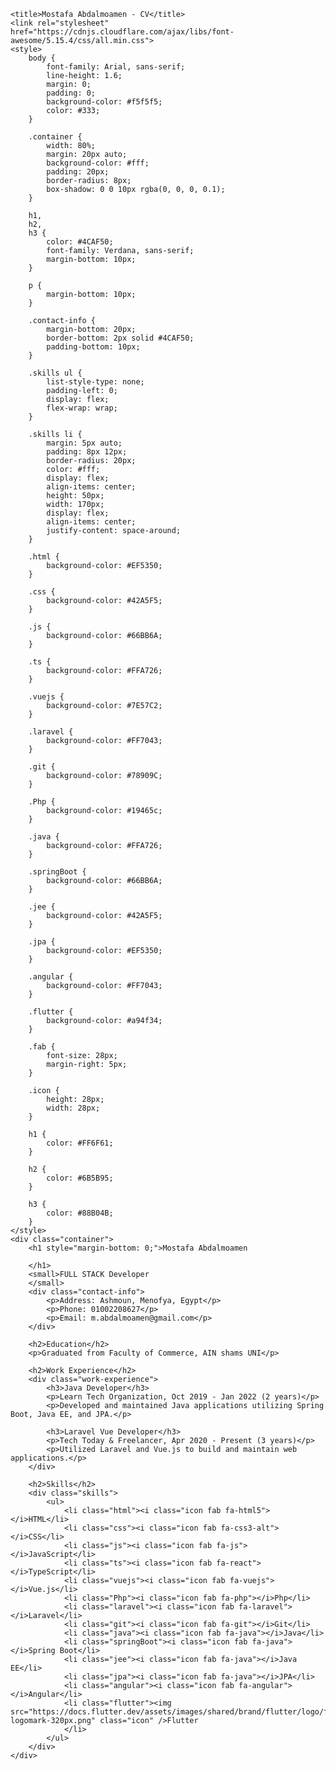 
    <title>Mostafa Abdalmoamen - CV</title>
    <link rel="stylesheet" href="https://cdnjs.cloudflare.com/ajax/libs/font-awesome/5.15.4/css/all.min.css">
    <style>
        body {
            font-family: Arial, sans-serif;
            line-height: 1.6;
            margin: 0;
            padding: 0;
            background-color: #f5f5f5;
            color: #333;
        }

        .container {
            width: 80%;
            margin: 20px auto;
            background-color: #fff;
            padding: 20px;
            border-radius: 8px;
            box-shadow: 0 0 10px rgba(0, 0, 0, 0.1);
        }

        h1,
        h2,
        h3 {
            color: #4CAF50;
            font-family: Verdana, sans-serif;
            margin-bottom: 10px;
        }

        p {
            margin-bottom: 10px;
        }

        .contact-info {
            margin-bottom: 20px;
            border-bottom: 2px solid #4CAF50;
            padding-bottom: 10px;
        }

        .skills ul {
            list-style-type: none;
            padding-left: 0;
            display: flex;
            flex-wrap: wrap;
        }

        .skills li {
            margin: 5px auto;
            padding: 8px 12px;
            border-radius: 20px;
            color: #fff;
            display: flex;
            align-items: center;
            height: 50px;
            width: 170px;
            display: flex;
            align-items: center;
            justify-content: space-around;
        }

        .html {
            background-color: #EF5350;
        }

        .css {
            background-color: #42A5F5;
        }

        .js {
            background-color: #66BB6A;
        }

        .ts {
            background-color: #FFA726;
        }

        .vuejs {
            background-color: #7E57C2;
        }

        .laravel {
            background-color: #FF7043;
        }

        .git {
            background-color: #78909C;
        }

        .Php {
            background-color: #19465c;
        }

        .java {
            background-color: #FFA726;
        }

        .springBoot {
            background-color: #66BB6A;
        }

        .jee {
            background-color: #42A5F5;
        }

        .jpa {
            background-color: #EF5350;
        }

        .angular {
            background-color: #FF7043;
        }

        .flutter {
            background-color: #a94f34;
        }

        .fab {
            font-size: 28px;
            margin-right: 5px;
        }

        .icon {
            height: 28px;
            width: 28px;
        }

        h1 {
            color: #FF6F61;
        }

        h2 {
            color: #6B5B95;
        }

        h3 {
            color: #88B04B;
        }
    </style>
    <div class="container">
        <h1 style="margin-bottom: 0;">Mostafa Abdalmoamen

        </h1>
        <small>FULL STACK Developer
        </small>
        <div class="contact-info">
            <p>Address: Ashmoun, Menofya, Egypt</p>
            <p>Phone: 01002208627</p>
            <p>Email: m.abdalmoamen@gmail.com</p>
        </div>

        <h2>Education</h2>
        <p>Graduated from Faculty of Commerce, AIN shams UNI</p>

        <h2>Work Experience</h2>
        <div class="work-experience">
            <h3>Java Developer</h3>
            <p>Learn Tech Organization, Oct 2019 - Jan 2022 (2 years)</p>
            <p>Developed and maintained Java applications utilizing Spring Boot, Java EE, and JPA.</p>

            <h3>Laravel Vue Developer</h3>
            <p>Tech Today & Freelancer, Apr 2020 - Present (3 years)</p>
            <p>Utilized Laravel and Vue.js to build and maintain web applications.</p>
        </div>

        <h2>Skills</h2>
        <div class="skills">
            <ul>
                <li class="html"><i class="icon fab fa-html5"></i>HTML</li>
                <li class="css"><i class="icon fab fa-css3-alt"></i>CSS</li>
                <li class="js"><i class="icon fab fa-js"></i>JavaScript</li>
                <li class="ts"><i class="icon fab fa-react"></i>TypeScript</li>
                <li class="vuejs"><i class="icon fab fa-vuejs"></i>Vue.js</li>
                <li class="Php"><i class="icon fab fa-php"></i>Php</li>
                <li class="laravel"><i class="icon fab fa-laravel"></i>Laravel</li>
                <li class="git"><i class="icon fab fa-git"></i>Git</li>
                <li class="java"><i class="icon fab fa-java"></i>Java</li>
                <li class="springBoot"><i class="icon fab fa-java"></i>Spring Boot</li>
                <li class="jee"><i class="icon fab fa-java"></i>Java EE</li>
                <li class="jpa"><i class="icon fab fa-java"></i>JPA</li>
                <li class="angular"><i class="icon fab fa-angular"></i>Angular</li>
                <li class="flutter"><img src="https://docs.flutter.dev/assets/images/shared/brand/flutter/logo/flutter-logomark-320px.png" class="icon" />Flutter
                </li>
            </ul>
        </div>
    </div>
